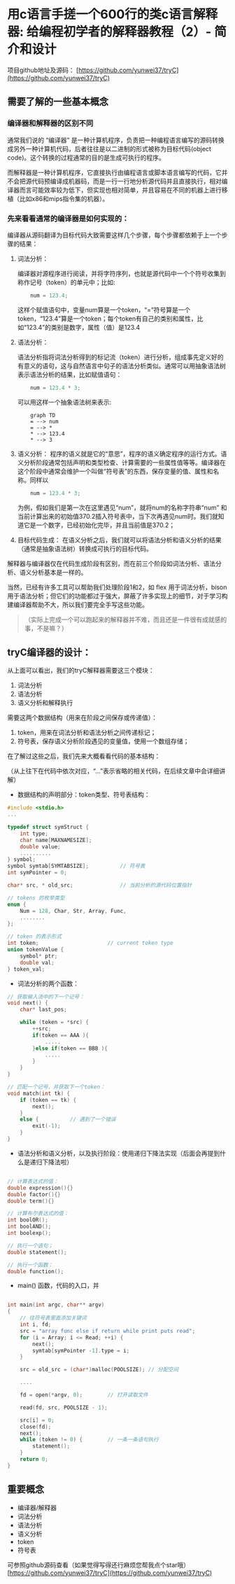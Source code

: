 # 用c语言手搓一个600行的类c语言解释器: 给编程初学者的解释器教程（2）- 简介和设计

项目github地址及源码：
[https://github.com/yunwei37/tryC](https://github.com/yunwei37/tryC)

## 需要了解的一些基本概念

### 编译器和解释器的区别不同

通常我们说的 “编译器” 是一种计算机程序，负责把一种编程语言编写的源码转换成另外一种计算机代码，后者往往是以二进制的形式被称为目标代码(object code)。这个转换的过程通常的目的是生成可执行的程序。

而解释器是一种计算机程序，它直接执行由编程语言或脚本语言编写的代码，它并不会把源代码预编译成机器码，而是一行一行地分析源代码并且直接执行，相对编译器而言可能效率较为低下，但实现也相对简单，并且容易在不同的机器上进行移植（比如x86和mips指令集的机器）。

### 先来看看通常的编译器是如何实现的：

编译器从源码翻译为目标代码大致需要这样几个步骤，每个步骤都依赖于上一个步骤的结果：

1. 词法分析：

    编译器对源程序进行阅读，并将字符序列，也就是源代码中一个个符号收集到称作记号（token）的单元中；比如:
    ```c
        num = 123.4;
    ```
    这样个赋值语句中，变量num算是一个token，“=”符号算是一个token，“123.4”算是一个token；每个token有自己的类别和属性，比如“123.4”的类别是数字，属性（值）是123.4

2. 语法分析：

    语法分析指将词法分析得到的标记流（token）进行分析，组成事先定义好的有意义的语句，这与自然语言中句子的语法分析类似。通常可以用抽象语法树表示语法分析的结果，比如赋值语句：
    ```c
        num = 123.4 * 3;
    ```
    可以用这样一个抽象语法树来表示:
    ```mermaid
        graph TD
        = --> num
        = --> *
        * --> 123.4
        * --> 3
    ```

3. 语义分析：
    程序的语义就是它的“意思”，程序的语义确定程序的运行方式。语义分析阶段通常包括声明和类型检查、计算需要的一些属性值等等。编译器在这个阶段中通常会维护一个叫做“符号表”的东西，保存变量的值、属性和名称。同样以
    ```c
        num = 123.4 * 3;
    ```
    为例，假如我们是第一次在这里遇见“num”，就将num的名称字符串“num” 和当前计算出来的初始值370.2插入符号表中，当下次再遇见num时。我们就知道它是一个数字，已经初始化完毕，并且当前值是370.2；

4. 目标代码生成：
    在语义分析之后，我们就可以将语法分析和语义分析的结果（通常是抽象语法树）转换成可执行的目标代码。

解释器与编译器仅在代码生成阶段有区别，而在前三个阶段如词法分析、语法分析、语义分析基本是一样的。

当然，已经有许多工具可以帮助我们处理阶段1和2，如 flex 用于词法分析，bison 用于语法分析；但它们的功能都过于强大，屏蔽了许多实现上的细节，对于学习构建编译器帮助不大，所以我们要完全手写这些功能。

> （实际上完成一个可以跑起来的解释器并不难，而且还是一件很有成就感的事，不是嘛？）

## tryC编译器的设计：

从上面可以看出，我们的tryC解释器需要这三个模块：

1. 词法分析
2. 语法分析
3. 语义分析和解释执行

需要这两个数据结构（用来在阶段之间保存或传递值）：

1. token，用来在词法分析和语法分析之间传递标记；
2. 符号表，保存语义分析阶段遇见的变量值，使用一个数组存储；

在了解过这些之后，我们先来大概看看代码的基本结构：

（从上往下在代码中依次对应，“...”表示省略的相关代码，在后续文章中会详细讲解）

- 数据结构的声明部分：token类型、符号表结构：

```c
#include <stdio.h>
...

typedef struct symStruct {  
    int type;                
    char name[MAXNAMESIZE];    
    double value;             
    ..........
} symbol;
symbol symtab[SYMTABSIZE];          // 符号表
int symPointer = 0;             

char* src, * old_src;               // 当前分析的源代码位置指针

// tokens 的枚举类型
enum {
    Num = 128, Char, Str, Array, Func,
    ........
};

// token 的表示形式
int token;                      // current token type
union tokenValue {
    symbol* ptr;               
    double val;                 
} token_val;

```

- 词法分析的两个函数：

```c
// 获取输入流中的下一个记号：
void next() {
    char* last_pos;

    while (token = *src) {
        ++src;
        if(token == AAA ){
            .....
        }else if(token == BBB ){
            .....
        }
    }
}

// 匹配一个记号，并获取下一个token：
void match(int tk) {
    if (token == tk) {
        next();
    }
    else {          // 遇到了一个错误
        exit(-1);
    }
}

```

- 语法分析和语义分析，以及执行阶段：使用递归下降法实现（后面会再提到什么是递归下降法啦）

```c

// 计算表达式的值：
double expression(){}
double factor(){}
double term(){}

// 计算布尔表达式的值：
int boolOR();
int boolAND();
int boolexp();

// 执行一个语句；
double statement();

// 执行一个函数：
double function();

```

- main() 函数，代码的入口，并

```c

int main(int argc, char** argv)
{   
    // 往符号表里面添加关键词
    int i, fd;
    src = "array func else if return while print puts read";
    for (i = Array; i <= Read; ++i) {
        next();
        symtab[symPointer -1].type = i;
    }

    src = old_src = (char*)malloc(POOLSIZE); // 分配空间

    ....

    fd = open(*argv, 0);        // 打开读取文件

    read(fd, src, POOLSIZE - 1);

    src[i] = 0; 
    close(fd);
    next();
    while (token != 0) {        // 一条一条语句执行
        statement();
    }
    return 0;
}

```

## 重要概念

- 编译器/解释器
- 词法分析
- 语法分析
- 语义分析
- token
- 符号表

可参照github源码查看（如果觉得写得还行麻烦您帮我点个star哦）
[https://github.com/yunwei37/tryC](https://github.com/yunwei37/tryC)